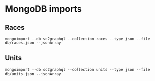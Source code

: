 # MongoDB imports

## Races

```
mongoimport --db sc2graphql --collection races --type json --file db/races.json --jsonArray
```

## Units

```
mongoimport --db sc2graphql --collection units --type json --file db/units.json --jsonArray
```
